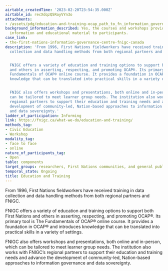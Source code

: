 ```yaml
---
airtable_createdTime: '2023-02-20T23:54:35.000Z'
airtable_id: recXdqzQ5RoyVYn3o
attachments:
- /assets/pdg/education-and-training-ocap_path_to_fn_information_governance_en_final.pdf
background_information_described: Yes, the courses and workshops provide background
  information and educational material to participants.
case_link:
- the-first-nations-information-governance-centre-fnigc-canada
description: 'From 1996, First Nations fieldworkers have received training in data
  collection and data handling methods from both regional partners and FNIGC. 


  FNIGC offers a variety of education and training options to support both First Nations
  and others in asserting, respecting, and promoting OCAP®. Its primary tool is The
  Fundamentals of OCAP® online course. It provides a foundation in OCAP® and introduces
  knowledge that can be translated into practical skills in a variety of settings.


  FNIGC also offers workshops and presentations, both online and in-person, which
  can be tailored to meet learner group needs. The institution also works with FNIGC’s
  regional partners to support their education and training needs and advance the
  development of community-led, Nation-based approaches to information governance
  and data sovereignty.'
ladder_of_participation: Informing
link: https://fnigc.ca/what-we-do/education-and-training/
methods_tag:
- Civic Education
- Workshop
modality_tag:
- face to face
- online
nature_of_participants_tag:
- Open
table: components
target_groups: researchers, First Nations communities, and general public
temporal_state: Ongoing
title: Education and Training
---
```


From 1996, First Nations fieldworkers have received training in data collection and data handling methods from both regional partners and FNIGC. 

FNIGC offers a variety of education and training options to support both First Nations and others in asserting, respecting, and promoting OCAP®. Its primary tool is The Fundamentals of OCAP® online course. It provides a foundation in OCAP® and introduces knowledge that can be translated into practical skills in a variety of settings.

FNIGC also offers workshops and presentations, both online and in-person, which can be tailored to meet learner group needs. The institution also works with FNIGC’s regional partners to support their education and training needs and advance the development of community-led, Nation-based approaches to information governance and data sovereignty.